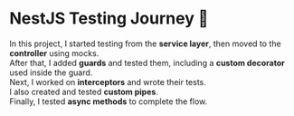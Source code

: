 # NestJS Testing Journey 🚀

In this project, I started testing from the **service layer**, then moved to the **controller** using mocks.  
After that, I added **guards** and tested them, including a **custom decorator** used inside the guard.  
Next, I worked on **interceptors** and wrote their tests.  
I also created and tested **custom pipes**.  
Finally, I tested **async methods** to complete the flow.  
